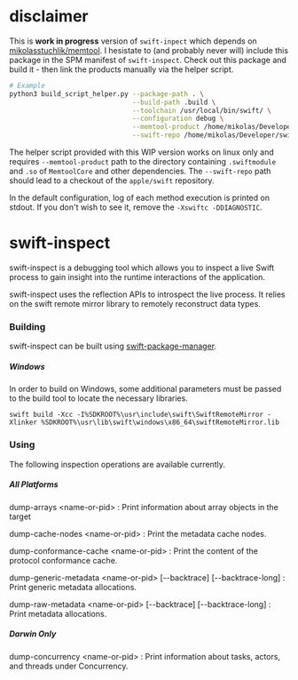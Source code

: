 # disclaimer
This is **work in progress** version of `swift-inpect` which depends on [mikolasstuchlik/memtool](https://github.com/mikolasstuchlik/memtool). I hesistate to (and probably never will) include this package in the SPM manifest of `swift-inspect`.
Check out this package and build it - then link the products manually via the helper script.

```bash
# Example
python3 build_script_helper.py --package-path . \
                               --build-path .build \
                               --toolchain /usr/local/bin/swift/ \
                               --configuration debug \
                               --memtool-product /home/mikolas/Developer/ptrace/memtool/.build/x86_64-unknown-linux-gnu/debug \
                               --swift-repo /home/mikolas/Developer/swift5.7/swift
```

The helper script provided with this WIP version works on linux only and requires `--memtool-product` path to the directory containing `.swiftmodule` and `.so` of `MemtoolCore` and other dependencies. The `--swift-repo` path should lead to a checkout of the `apple/swift` repository.

In the default configuration, log of each method execution is printed on stdout. If you don't wish to see it, remove the `-Xswiftc -DDIAGNOSTIC`.

# swift-inspect

swift-inspect is a debugging tool which allows you to inspect a live Swift process to gain insight into the runtime interactions of the application.

swift-inspect uses the reflection APIs to introspect the live process.  It relies on the swift remote mirror library to remotely reconstruct data types.

### Building

swift-inspect can be built using [swift-package-manager](https://github.com/apple/swift-package-manager).

##### Windows

In order to build on Windows, some additional parameters must be passed to the build tool to locate the necessary libraries.

~~~
swift build -Xcc -I%SDKROOT%\usr\include\swift\SwiftRemoteMirror -Xlinker %SDKROOT%\usr\lib\swift\windows\x86_64\swiftRemoteMirror.lib
~~~

### Using

The following inspection operations are available currently.

##### All Platforms

dump-arrays &lt;name-or-pid&gt;
: Print information about array objects in the target

dump-cache-nodes &lt;name-or-pid&gt;
: Print the metadata cache nodes.

dump-conformance-cache &lt;name-or-pid&gt;
: Print the content of the protocol conformance cache.

dump-generic-metadata &lt;name-or-pid&gt; [--backtrace] [--backtrace-long]
: Print generic metadata allocations.

dump-raw-metadata &lt;name-or-pid&gt; [--backtrace] [--backtrace-long]
: Print metadata allocations.

##### Darwin Only

dump-concurrency &lt;name-or-pid&gt;
: Print information about tasks, actors, and threads under Concurrency.

